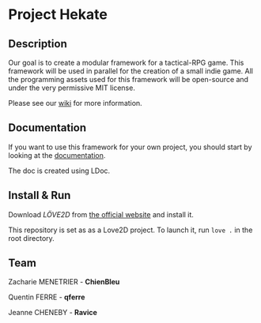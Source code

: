 # Project Hekate


## Description

Our goal is to create a modular framework for a tactical-RPG game. This framework will be used in parallel for the creation of a small indie game. All the programming assets used for this framework will be open-source and under the very permissive MIT license.

Please see our [wiki](https://github.com/ChienBleu/hekate/wiki) for more information.

## Documentation

If you want to use this framework for your own project, you should start by looking at the [documentation](https://chienbleu.github.io/hekate).

The doc is created using LDoc.

## Install & Run

Download *LÖVE2D* from [the official website](https://love2d.org/#download) and install it.

This repository is set as as a Love2D project. To launch it, run `love .` in the root directory.


## Team

Zacharie MENETRIER - **ChienBleu**

Quentin FERRE - **qferre**

Jeanne CHENEBY - **Ravice**
